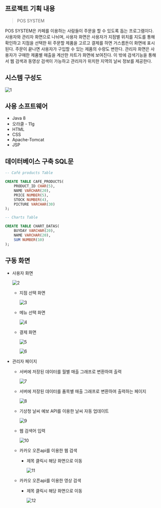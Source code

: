 ## 프로젝트 기획 내용

> POS SYSTEM

POS SYSTEM은 카페를 이용하는 사람들이 주문을 할 수 있도록 돕는 프로그램이다. 사용자와 관리자 화면으로 나뉘며, 사용자 화면은 사용자가 지점별 위치를 지도를 통해 확인하고 지점을 선택한 뒤 주문할 제품을 고르고 결제를 하면 거스름돈이 화면에 표시된다. 주문이 끝나면 사용자가 구입할 수 있는 제품의 수량도 변한다. 관리자 화면은 사용자가 구매한 제품별 매출을 계산한 차트가 화면에 보여진다. 이 밖에 검색기능을 통해서 웹 검색과 동영상 검색이 가능하고 관리자가 위치한 지역의 날씨 정보를 제공한다.



## 시스템 구성도

![1](https://user-images.githubusercontent.com/24764210/97164700-e00ee200-17c5-11eb-9a78-affe83648436.png) 

## 사용 소프트웨어

- Java 8
- 오라클 - 11g
- HTML
- CSS
- Apache-Tomcat
- JSP



## 데이터베이스 구축 SQL문

```sql
-- Café products Table

CREATE TABLE CAFE_PRODUCTS(
	PRODUCT_ID CHAR(5), 
	NAME VARCHAR(20),
	PRICE NUMBER(5),
	STOCK NUMBER(4), 
	PICTURE VARCHAR(30) 
);

-- Charts Table

CREATE TABLE CHART_DATAS(
	BUYDAY VARCHAR(20),
	NAME VARCHAR(20), 
	SUM NUMBER(10)
);
```



## 구동 화면

- 사용자 화면

  ![2](https://user-images.githubusercontent.com/24764210/97165226-b904e000-17c6-11eb-9289-072ea0ffe224.png) 

  - 지점 선택 화면

     ![3](https://user-images.githubusercontent.com/24764210/97165230-ba360d00-17c6-11eb-9945-996070e1411c.png) 

  - 메뉴 선택 화면

    ![4](https://user-images.githubusercontent.com/24764210/97165231-ba360d00-17c6-11eb-81f5-11fb8ac94c55.png) 

  - 결제 화면


    ![5](https://user-images.githubusercontent.com/24764210/97165232-bacea380-17c6-11eb-9dce-9105bfaab5e8.png)

    ![6](https://user-images.githubusercontent.com/24764210/97165234-bb673a00-17c6-11eb-8f51-f5cce8905f00.png)  

- 관리자 페이지

  - 서버에 저장된 데이터를 월별 매출 그래프로 변환하여 출력 

    ![7](https://user-images.githubusercontent.com/24764210/97165236-bb673a00-17c6-11eb-99cc-0aa8a3109d6b.png) 

  - 서버에 저장된 데이터를 품목별 매출 그래프로 변환하여 출력하는 페이지

    ![8](https://user-images.githubusercontent.com/24764210/97165238-bbffd080-17c6-11eb-8231-bb7909208f85.png) 

  - 기상청 날씨 예보 API를 이용한 날씨 자동 업데이트

    ![9](https://user-images.githubusercontent.com/24764210/97165239-bbffd080-17c6-11eb-947c-53643e9b00ee.png) 

  - 웹 검색어 입력

    ![10](https://user-images.githubusercontent.com/24764210/97165241-bc986700-17c6-11eb-969e-3ae1a866d31e.png) 

  - 카카오 오픈api를 이용한 웹 검색

    - 제목 클릭시 해당 화면으로 이동

      ![11](https://user-images.githubusercontent.com/24764210/97165242-bc986700-17c6-11eb-973f-389048b8bdb3.png) 

  - 카카오 오픈api를 이용한 영상 검색

    - 제목 클릭시 해당 화면으로 이동

      ![12](https://user-images.githubusercontent.com/24764210/97165243-bd30fd80-17c6-11eb-9c7a-c9ff0bb49a09.png) 

